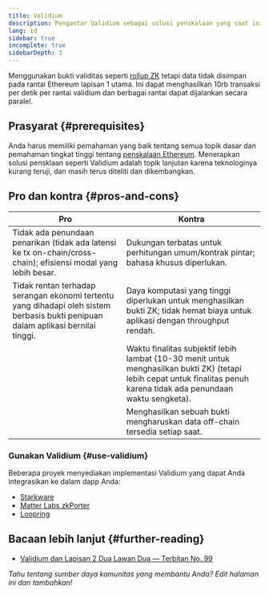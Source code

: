 ```yaml
---
title: Validium
description: Pengantar Validium sebagai solusi penskalaan yang saat ini digunakan oleh komunitas Ethereum.
lang: id
sidebar: true
incomplete: true
sidebarDepth: 3
---
```


Menggunakan bukti validitas seperti [rollup ZK](/developers/docs/scaling/zk-rollups/) tetapi data tidak disimpan pada rantai Ethereum lapisan 1 utama. Ini dapat menghasilkan 10rb transaksi per detik per rantai validium dan berbagai rantai dapat dijalankan secara paralel.

## Prasyarat {#prerequisites}

Anda harus memiliki pemahaman yang baik tentang semua topik dasar dan pemahaman tingkat tinggi tentang [penskalaan Ethereum](/developers/docs/scaling/). Menerapkan solusi pensklaan seperti Validium adalah topik lanjutan karena teknologinya kurang teruji, dan masih terus diteliti dan dikembangkan.

## Pro dan kontra {#pros-and-cons}

| Pro                                                                                                                               | Kontra                                                                                                                                                                 |
| --------------------------------------------------------------------------------------------------------------------------------- | ---------------------------------------------------------------------------------------------------------------------------------------------------------------------- |
| Tidak ada penundaan penarikan (tidak ada latensi ke tx on-chain/cross-chain); efisiensi modal yang lebih besar.                   | Dukungan terbatas untuk perhitungan umum/kontrak pintar; bahasa khusus diperlukan.                                                                                     |
| Tidak rentan terhadap serangan ekonomi tertentu yang dihadapi oleh sistem berbasis bukti penipuan dalam aplikasi bernilai tinggi. | Daya komputasi yang tinggi diperlukan untuk menghasilkan bukti ZK; tidak hemat biaya untuk aplikasi dengan throughput rendah.                                          |
|                                                                                                                                   | Waktu finalitas subjektif lebih lambat (10-30 menit untuk menghasilkan bukti ZK) (tetapi lebih cepat untuk finalitas penuh karena tidak ada penundaan waktu sengketa). |
|                                                                                                                                   | Menghasilkan sebuah bukti mengharuskan data off-chain tersedia setiap saat.                                                                                            |

### Gunakan Validium {#use-validium}

Beberapa proyek menyediakan implementasi Validium yang dapat Anda integrasikan ke dalam dapp Anda:

- [Starkware](https://starkware.co/)
- [Matter Labs zkPorter](https://matter-labs.io/)
- [Loopring](https://loopring.org/#/)

## Bacaan lebih lanjut {#further-reading}

- [Validium dan Lapisan 2 Dua Lawan Dua — Terbitan No. 99](https://www.buildblockchain.tech/newsletter/issues/no-99-validium-and-the-layer-2-two-by-two)

_Tahu tentang sumber daya komunitas yang membantu Anda? Edit halaman ini dan tambahkan!_
